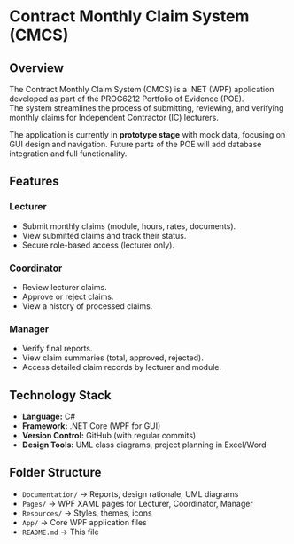 # Contract Monthly Claim System (CMCS)

## Overview
The Contract Monthly Claim System (CMCS) is a .NET (WPF) application developed as part of the PROG6212 Portfolio of Evidence (POE).  
The system streamlines the process of submitting, reviewing, and verifying monthly claims for Independent Contractor (IC) lecturers.  

The application is currently in **prototype stage** with mock data, focusing on GUI design and navigation. Future parts of the POE will add database integration and full functionality.


## Features
### Lecturer
- Submit monthly claims (module, hours, rates, documents).
- View submitted claims and track their status.
- Secure role-based access (lecturer only).

### Coordinator
- Review lecturer claims.
- Approve or reject claims.
- View a history of processed claims.

### Manager
- Verify final reports.
- View claim summaries (total, approved, rejected).
- Access detailed claim records by lecturer and module.


## Technology Stack
- **Language:** C#  
- **Framework:** .NET Core (WPF for GUI)  
- **Version Control:** GitHub (with regular commits)  
- **Design Tools:** UML class diagrams, project planning in Excel/Word  


## Folder Structure
- `Documentation/` → Reports, design rationale, UML diagrams  
- `Pages/` → WPF XAML pages for Lecturer, Coordinator, Manager  
- `Resources/` → Styles, themes, icons  
- `App/` → Core WPF application files  
- `README.md` → This file  

